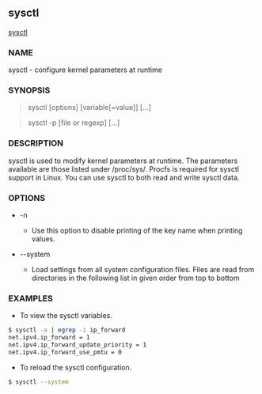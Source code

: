 ## sysctl

[sysctl](https://man7.org/linux/man-pages/man8/sysctl.8.html)


### NAME

sysctl - configure kernel parameters at runtime

### SYNOPSIS

> sysctl [options] [variable[=value]] [...]

> sysctl -p [file or regexp] [...]


### DESCRIPTION

sysctl is used to modify kernel parameters at runtime.  The
parameters available are those listed under /proc/sys/.  Procfs
is required for sysctl support in Linux.  You can use sysctl to
both read and write sysctl data.


### OPTIONS

- -n 
  - Use this option to disable printing of the key name when
    printing values.
    
- --system

  - Load settings from all system configuration files. Files
    are read from directories in the following list in given
    order from top to bottom
    
### EXAMPLES

- To view the sysctl variables.

```bash
$ sysctl -a | egrep -i ip_forward 
net.ipv4.ip_forward = 1
net.ipv4.ip_forward_update_priority = 1
net.ipv4.ip_forward_use_pmtu = 0
```

- To reload the sysctl configuration.

```bash
$ sysctl --system
```